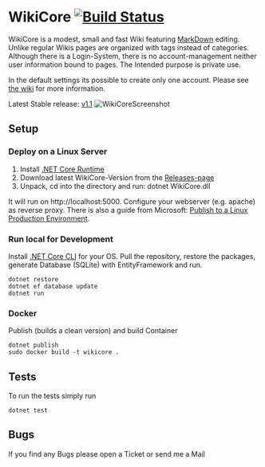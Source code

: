 # WikiCore [![Build Status](https://travis-ci.org/philphilphil/WikiCore.svg?branch=master)](https://travis-ci.org/philphilphil/WikiCore)
WikiCore is a modest, small and fast Wiki featuring [MarkDown](https://daringfireball.net/projects/markdown/) editing.
Unlike regular Wikis pages are organized with tags instead of categories. 
Although there is a Login-System, there is no account-management neither user information bound to pages. The Intended purpose is private use.

In the default settings its possible to create only one account. Please see [the wiki](https://github.com/philphilphil/WikiCore/wiki/Configuration) for more information.

Latest Stable release: [v1.1](https://github.com/philphilphil/WikiCore/releases)
![WikiCoreScreenshot](http://i.imgur.com/KuK1Twi.png "Edit view")
## Setup
### Deploy on a Linux Server
1. Install [.NET Core Runtime](https://www.microsoft.com/net/download/core#/runtime)
2. Download latest WikiCore-Version from the [Releases-page](https://github.com/philphilphil/WikiCore/releases)
3. Unpack, cd into the directory and run: dotnet WikiCore.dll

It will run on http://localhost:5000. Configure your webserver (e.g. apache) as reverse proxy.
There is also a guide from Microsoft: [Publish to a Linux Production Environment](https://docs.microsoft.com/en-us/aspnet/core/publishing/linuxproduction).
### Run local for Development
Install [.NET Core CLI](https://www.microsoft.com/net/core#windowsvs2015) for your OS.
Pull the repository, restore the packages, generate Database (SQLite) with EntityFramework and run.
 
    dotnet restore 
    dotnet ef database update 
    dotnet run
### Docker
Publish (builds a clean version) and build Container
    
    dotnet publish
    sudo docker build -t wikicore .
## Tests
To run the tests simply run

    dotnet test
## Bugs
If you find any Bugs please open a Ticket or send me a Mail

